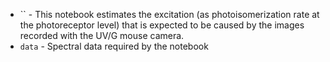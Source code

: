 - `` - This notebook estimates the excitation (as photoisomerization rate at the photoreceptor level) that is expected to be caused by the 
  images recorded with the UV/G mouse camera.
- `data` - Spectral data required by the notebook  
